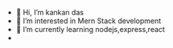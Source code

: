 - 👋 Hi, I’m kankan das
- 👀 I’m interested in Mern Stack development
- 🌱 I’m currently learning nodejs,express,react
- 

<!---
kankandas10/kankandas10 is a ✨ special ✨ repository because its `README.md` (this file) appears on your GitHub profile.
You can click the Preview link to take a look at your changes.
--->
